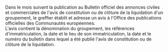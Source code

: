 Dans le mois suivant la publication au Bulletin officiel des annonces civiles et commerciales de l'avis de constitution ou de clôture de la liquidation d'un groupement, le greffier établit et adresse un avis à l'Office des publications officielles des Communautés européennes.\
L'avis contient la dénomination du groupement, les références d'immatriculation, la date et le lieu de son immatriculation, la date et le numéro du bulletin dans lequel a été publié l'avis de constitution ou de clôture de la liquidation.

